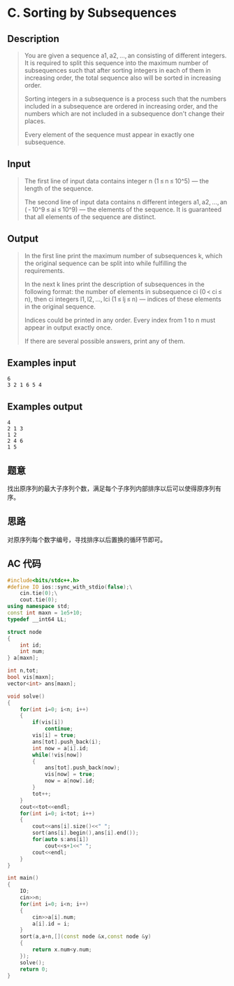 # C. Sorting by Subsequences

## **Description**

> You are given a sequence a1, a2, ..., an consisting of different integers. It is required to split this sequence into the maximum number of subsequences such that after sorting integers in each of them in increasing order, the total sequence also will be sorted in increasing order.
>
> Sorting integers in a subsequence is a process such that the numbers included in a subsequence are ordered in increasing order, and the numbers which are not included in a subsequence don't change their places.
>
> Every element of the sequence must appear in exactly one subsequence.



## **Input**

> The first line of input data contains integer n (1 ≤ n ≤ 10^5) — the length of the sequence.
>
> The second line of input data contains n different integers a1, a2, ..., an ( - 10^9 ≤ ai ≤ 10^9) — the elements of the sequence. It is guaranteed that all elements of the sequence are distinct.



## **Output**

> In the first line print the maximum number of subsequences k, which the original sequence can be split into while fulfilling the requirements.
>
> In the next k lines print the description of subsequences in the following format: the number of elements in subsequence ci (0 < ci ≤ n), then ci integers l1, l2, ..., lci (1 ≤ lj ≤ n) — indices of these elements in the original sequence.
>
> Indices could be printed in any order. Every index from 1 to n must appear in output exactly once.
>
> If there are several possible answers, print any of them.



## **Examples input**

    6
    3 2 1 6 5 4



## **Examples output**

    4
    2 1 3
    1 2
    2 4 6
    1 5



## **题意**

找出原序列的最大子序列个数，满足每个子序列内部排序以后可以使得原序列有序。



## **思路**

对原序列每个数字编号，寻找排序以后置换的循环节即可。



## **AC 代码**

```cpp
#include<bits/stdc++.h>
#define IO ios::sync_with_stdio(false);\
    cin.tie(0);\
    cout.tie(0);
using namespace std;
const int maxn = 1e5+10;
typedef __int64 LL;

struct node
{
    int id;
    int num;
} a[maxn];

int n,tot;
bool vis[maxn];
vector<int> ans[maxn];

void solve()
{
    for(int i=0; i<n; i++)
    {
        if(vis[i])
            continue;
        vis[i] = true;
        ans[tot].push_back(i);
        int now = a[i].id;
        while(!vis[now])
        {
            ans[tot].push_back(now);
            vis[now] = true;
            now = a[now].id;
        }
        tot++;
    }
    cout<<tot<<endl;
    for(int i=0; i<tot; i++)
    {
        cout<<ans[i].size()<<" ";
        sort(ans[i].begin(),ans[i].end());
        for(auto s:ans[i])
            cout<<s+1<<" ";
        cout<<endl;
    }
}

int main()
{
    IO;
    cin>>n;
    for(int i=0; i<n; i++)
    {
        cin>>a[i].num;
        a[i].id = i;
    }
    sort(a,a+n,[](const node &x,const node &y)
    {
        return x.num<y.num;
    });
    solve();
    return 0;
}
```

